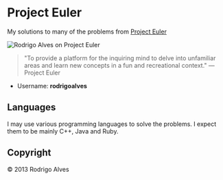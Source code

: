 # Project Euler

My solutions to many of the problems from [Project Euler]

![Rodrigo Alves on Project Euler](http://projecteuler.net/profile/rodrigoalves.png)

> "To provide a platform for the inquiring mind to delve into unfamiliar areas and learn new concepts in a fun and recreational context." ― Project Euler

* Username: __rodrigoalves__

## Languages

I may use various programming languages to solve the problems.
I expect them to be mainly C++, Java and Ruby.

## Copyright

 © 2013 Rodrigo Alves

[Project Euler]: http://projecteuler.net/
